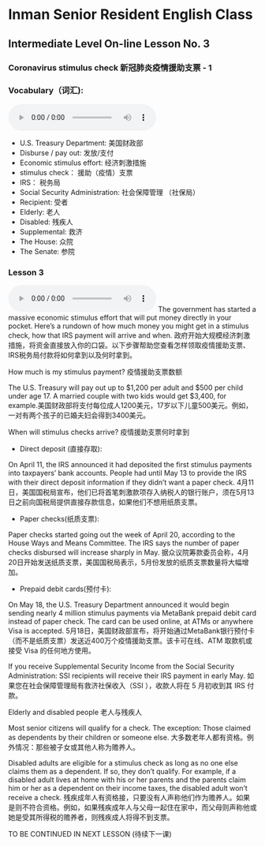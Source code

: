 


# Inman Senior Resident English Class
## Intermediate Level On-line Lesson No. 3
### Coronavirus stimulus check   新冠肺炎疫情援助支票 - 1

### Vocabulary（词汇):
<audio controls>
  <source src="/vocab3.mp3" type="audio/mpeg">
  Your browser does not support the audio element.
</audio>

- U.S. Treasury Department:        美国财政部
- Disburse / pay out:              发放/支付
- Economic stimulus effort:        经济刺激措施
- stimulus check：                 援助（疫情）支票
- IRS：                            税务局
- Social Security Administration:  社会保障管理 （社保局）
- Recipient:                       受者
- Elderly:                         老人
- Disabled:                        残疾人
- Supplemental:                    救济
- The House:                       众院
- The Senate:                      参院

### Lesson 3
<audio controls>
  <source src="/lesson3.mp3" type="audio/mpeg">
  Your browser does not support the audio element.
</audio>
The government has started a massive economic stimulus effort that will put money directly in your pocket. Here’s a rundown of how much money you might get in a stimulus check, how that IRS payment will arrive and when. 政府开始大规模经济刺激措施，将资金直接放入你的口袋。以下步骤帮助您查看怎样领取疫情援助支票、IRS税务局付款将如何拿到以及何时拿到。


How much is my stimulus payment? 疫情援助支票数额

The U.S. Treasury will pay out up to $1,200 per adult and $500 per child under age 17. A married couple with two kids would get $3,400, for example.美国财政部将支付每位成人1200美元，17岁以下儿童500美元。例如，一对有两个孩子的已婚夫妇会得到3400美元。

When will stimulus checks arrive? 疫情援助支票何时拿到

- Direct deposit (直接存取): 

On April 11, the IRS announced it had deposited the first stimulus payments into taxpayers’ bank accounts. People had until May 13 to provide the IRS with their direct deposit information if they didn’t want a paper check. 4月11日，美国国税局宣布，他们已将首笔刺激款项存入纳税人的银行账户，须在5月13日之前向国税局提供直接存款信息，如果他们不想用纸质支票。

- Paper checks(纸质支票): 

Paper checks started going out the week of April 20, according to the House Ways and Means Committee. The IRS says the number of paper checks disbursed will increase sharply in May. 据众议院筹款委员会称，4月20日开始发送纸质支票，美国国税局表示，5月份发放的纸质支票数量将大幅增加。

- Prepaid debit cards(预付卡): 

On May 18, the U.S. Treasury Department announced it would begin sending nearly 4 million stimulus payments via MetaBank prepaid debit card instead of paper check. The card can be used online, at ATMs or anywhere Visa is accepted. 5月18日，美国财政部宣布，将开始通过MetaBank银行预付卡（而不是纸质支票）发送近400万个疫情援助支票。该卡可在线、ATM 取款机或接受 Visa 的任何地方使用。

If you receive Supplemental Security Income from the Social Security Administration: SSI recipients will receive their IRS payment in early May. 如果您在社会保障管理局有救济社保收入（SSI ），收款人将在 5 月初收到其 IRS 付款。

Elderly and disabled people 老人与残疾人

Most senior citizens will qualify for a check. The exception: Those claimed as dependents by their children or someone else.
大多数老年人都有资格。例外情况：那些被子女或其他人称为赡养人。

Disabled adults are eligible for a stimulus check as long as no one else claims them as a dependent. If so, they don’t qualify. For example, if a disabled adult lives at home with his or her parents and the parents claim him or her as a dependent on their income taxes, the disabled adult won’t receive a check. 残疾成年人有资格接，只要没有人声称他们作为赡养人。如果是则不符合资格。例如，如果残疾成年人与父母一起住在家中，而父母则声称他或她是受其所得税的赡养者，则残疾成人将得不到支票。


TO BE CONTINUED IN NEXT LESSON (待续下一课)
